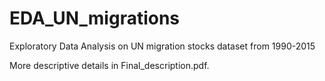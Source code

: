 # EDA_UN_migrations
Exploratory Data Analysis on UN migration stocks dataset from 1990-2015

More descriptive details in Final_description.pdf.
